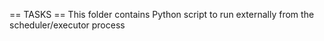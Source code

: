 == TASKS ==
This folder contains Python script to run externally from the scheduler/executor process
